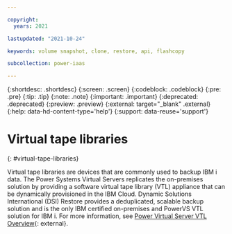 ```yaml
---

copyright:
  years: 2021

lastupdated: "2021-10-24"

keywords: volume snapshot, clone, restore, api, flashcopy

subcollection: power-iaas

---
```


{:shortdesc: .shortdesc}
{:screen: .screen}
{:codeblock: .codeblock}
{:pre: .pre}
{:tip: .tip}
{:note: .note}
{:important: .important}
{:deprecated: .deprecated}
{:preview: .preview}
{:external: target="_blank" .external}
{:help: data-hd-content-type='help'}
{:support: data-reuse='support'}

# Virtual tape libraries
{: #virtual-tape-libraries}

Virtual tape libraries are devices that are commonly used to backup IBM i data. The Power Systems Virtual Servers replicates the on-premises solution by providing a software virtual tape library (VTL) appliance that can be dynamically provisioned in the IBM Cloud. Dynamic Solutions International (DSI) Restore provides a deduplicated, scalable backup solution and is the only IBM certified on-premises and PowerVS VTL solution for IBM i. For more information, see [Power Virtual Server VTL Overview](https://cloud.ibm.com/media/docs/downloads/power-iaas/PowerVS_VTL_Overview.pdf){: external}.
